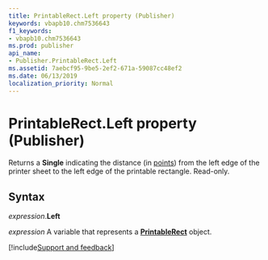```yaml
---
title: PrintableRect.Left property (Publisher)
keywords: vbapb10.chm7536643
f1_keywords:
- vbapb10.chm7536643
ms.prod: publisher
api_name:
- Publisher.PrintableRect.Left
ms.assetid: 7aebcf95-9be5-2ef2-671a-59087cc48ef2
ms.date: 06/13/2019
localization_priority: Normal
---
```



# PrintableRect.Left property (Publisher)

Returns a **Single** indicating the distance (in [points](../language/glossary/vbe-glossary.md#point)) from the left edge of the printer sheet to the left edge of the printable rectangle. Read-only.


## Syntax

_expression_.**Left**

_expression_ A variable that represents a **[PrintableRect](Publisher.PrintableRect.md)** object.


[!include[Support and feedback](~/includes/feedback-boilerplate.md)]